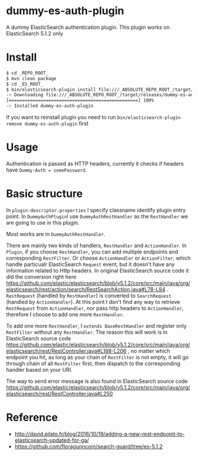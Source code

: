 # dummy-es-auth-plugin
A dummy ElasticSearch authentication plugin. This plugin works on ElasticSearch 5.1.2 only

# Install

```bash
$ cd _REPO_ROOT_
$ mvn clean package
$ cd _ES_ROOT_
$ bin/elasticsearch-plugin install file:///_ABSOLUTE_REPO_ROOT_/target/releases/dummy-es-auth-plugin.zip
-> Downloading file:///_ABSOLUTE_REPO_ROOT_/target/releases/dummy-es-auth-plugin.zip
[=================================================] 100%
-> Installed dummy-es-auth-plugin
```

If you want to reinstall plugin you need to run `bin/elasticsearch-plugin remove dummy-es-auth-plugin` first

# Usage

Authentication is passed as HTTP headers, currently it checks if headers have `Dummy-Auth = somePassword`. 

# Basic structure

In `plugin-descriptor.properties` I specify classname identify plugin entry point.
In `DummyAuthPlugin`I use `DummyAuthRestHandler` as the `RestHandler` we are going to use in this plugin.

Most works are in `DummyAuthRestHandler`.

There are mainly two kinds of handlers, `RestHandler` and `ActionHandler`.
In `Plugin`, if you choose `RestHandler`, you can add multiple endpoints and corresponding `RestFilter`.
Or choose `ActionHandler` or `ActionFilter`, which handle particualr ElasticSearch `Request` event, but it doesn't have any information related to Http headers.
In original ElasticSearch source code it did the conversion right here https://github.com/elastic/elasticsearch/blob/v5.1.2/core/src/main/java/org/elasticsearch/rest/action/search/RestSearchAction.java#L78-L84 .
`RestRequest` (handled by `RestHandler`) is converted to `SearchRequest` (handled by `ActionHandler`). 
At this point I don't find any way to retrieve `RestRequest` from `ActionHandler`, nor pass http headers to `ActionHandler`, therefore I choose to add one more `RestHandler`.

To add one more `RestHandler`, I `extends BaseRestHandler` and register only `RestFilter` without any `RestHandler`.
The reason this will work is in ElasticSearch source code https://github.com/elastic/elasticsearch/blob/v5.1.2/core/src/main/java/org/elasticsearch/rest/RestController.java#L188-L206 ,
no matter which endpoint you hit, as long as your chain of `RestFilter` is not empty, it will go through chain of all `RestFilter` first, then dispatch to the corresponding handler based on your URI.

The way to send error message is also found in ElasticSearch source code https://github.com/elastic/elasticsearch/blob/v5.1.2/core/src/main/java/org/elasticsearch/rest/RestController.java#L250  
  
# Reference

- http://david.pilato.fr/blog/2016/10/19/adding-a-new-rest-endpoint-to-elasticsearch-updated-for-ga/
- https://github.com/floragunncom/search-guard/tree/es-5.1.2
